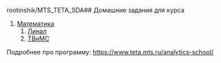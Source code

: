 rootinshik/MTS_TETA_SDA## Домашние задания для курса
1. [Математика](Математика)
    1. [Линал](Математика/Линал)
    2. [ТВиМС](Математика/ТВиМС)

Подробнее про программу: https://www.teta.mts.ru/analytics-school/
